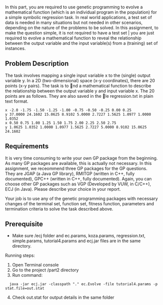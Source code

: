 In this part, you are required to use genetic programming to evolve a mathematical function (which is an individual program in the population) for a simple symbolic regression task. In real world applications, a
test set of data is needed in many situations but not needed in other scenarios, depending on the nature of the problems to be solved. In this assignment, to make the question simple, it is not required to have a test
set | you are just required to evolve a mathematical function to reveal the relationship between the output variable and the input variable(s) from a (training) set of instances.

## Problem Description
The task involves mapping a single input variable x to the (single) output variable y. In a 2D (two-dimensional) space (x-y coordinates), there are 20 points (x-y pairs). The task is to nd a mathematical
function to describe the relationship between the output variable y and input variable x. The 20 points are as follows. They are also saved in the le regression.txt in plain text format.

```
x -2.0 -1.75 -1.50 -1.25 -1.00 -0.75 -0.50 -0.25 0.00 0.25
y 37.0000 24.1602 15.0625 8.9102 5.0000 2.7227 1.5625 1.0977 1.0000 1.0352
x 0.50 0.75 1.00 1.25 1.50 1.75 2.00 2.25 2.50 2.75
y 1.0625 1.0352 1.0000 1.0977 1.5625 2.7227 5.0000 8.9102 15.0625 24.1602
```

## Requirements
It is very time consuming to write your own GP package from the beginning. As many GP packages are available, this is actually not necessary. In this assignment, we receommend three GP packages for the GP
questions. They are JGAP (a Java GP library), RMITGP (written in C++, fully documented), GPC++ (written in C++, fully documented). Again, you can choose other GP packages such as VGP (Developed by
VUW, in C/C++), ECJ (in Java). Please describe your choice in your report.

Your job is to use any of the genetic programming packages with necessary changes of the terminal set, function set, fitness function, parameters and termination criteria to solve the task described above.

## Prerequisite
- Make sure /ecj folder and ec.params, koza.params, regression.txt, simple.params, tutorial4.params and ecj.jar files are in the same directory.

Running steps:
1. Open Terminal console
2. Go to the project /part2 directory
3. Run command:
```
  java -jar ecj.jar -classpath "." ec.Evolve -file tutorial4.params -p stat.file=out.stat
```
4. Check out.stat for output details in the same folder

